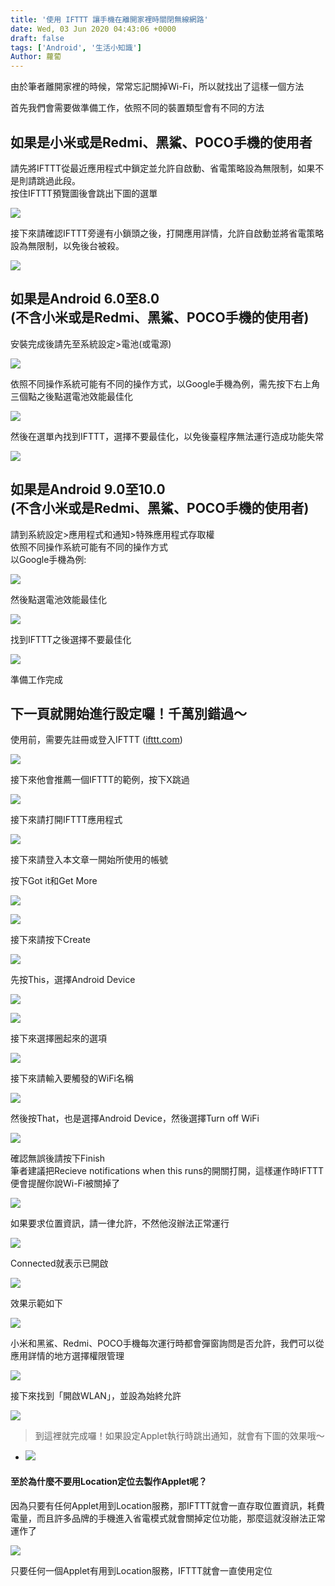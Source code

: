 ```yaml
---
title: '使用 IFTTT 讓手機在離開家裡時關閉無線網路'
date: Wed, 03 Jun 2020 04:43:06 +0000
draft: false
tags: ['Android', '生活小知識']
Author: 蘿蔔
---
```


由於筆者離開家裡的時候，常常忘記關掉Wi-Fi，所以就找出了這樣一個方法

首先我們會需要做準備工作，依照不同的裝置類型會有不同的方法

如果是小米或是Redmi、黑鯊、POCO手機的使用者
--------------------------

請先將IFTTT從最近應用程式中鎖定並允許自啟動、省電策略設為無限制，如果不是則請跳過此段。  
按住IFTTT預覽圖後會跳出下圖的選單

![](https://static.yiy.tw/media/blog/2020060303272613.jpg)

接下來請確認IFTTT旁邊有小鎖頭之後，打開應用詳情，允許自啟動並將省電策略設為無限制，以免後台被殺。

![](https://static.yiy.tw/media/blog/2020060303282266.jpg)

如果是Android 6.0至8.0  
(不含小米或是Redmi、黑鯊、POCO手機的使用者)
------------------------------------------------

安裝完成後請先至系統設定>電池(或電源)

![](https://static.yiy.tw/media/blog/2020/04/ifttt-forward-to-line-8.png)

依照不同操作系統可能有不同的操作方式，以Google手機為例，需先按下右上角三個點之後點選電池效能最佳化

![](https://static.yiy.tw/media/blog/2020/04/ifttt-forward-to-line-9.png)

然後在選單內找到IFTTT，選擇不要最佳化，以免後臺程序無法運行造成功能失常

![](https://static.yiy.tw/media/blog/2020/04/ifttt-forward-to-line-10.png)

如果是Android 9.0至10.0  
(不含小米或是Redmi、黑鯊、POCO手機的使用者)
-------------------------------------------------

請到系統設定>應用程式和通知>特殊應用程式存取權  
依照不同操作系統可能有不同的操作方式  
以Google手機為例:

![](https://static.yiy.tw/media/blog/2020/04/ifttt-forward-to-line-11.png)

然後點選電池效能最佳化

![](https://static.yiy.tw/media/blog/2020/04/ifttt-forward-to-line-12.png)

找到IFTTT之後選擇不要最佳化

![](https://static.yiy.tw/media/blog/2020/04/ifttt-forward-to-line-13.png)

準備工作完成

下一頁就開始進行設定囉！千萬別錯過～
------------------

使用前，需要先註冊或登入IFTTT ([ifttt.com](https://ifttt.com/))

![](https://static.yiy.tw/media/blog/2020/04/ifttt-forward-to-line-1.png)

接下來他會推薦一個IFTTT的範例，按下X跳過

![](https://static.yiy.tw/media/blog/2020/04/ifttt-forward-to-line-2.png)

接下來請打開IFTTT應用程式

![](https://static.yiy.tw/media/blog/2020/04/ifttt-forward-to-line-14.png)

接下來請登入本文章一開始所使用的帳號

按下Got it和Get More

![](https://static.yiy.tw/media/blog/2020/04/ifttt-forward-to-line-15.png)

![](https://static.yiy.tw/media/blog/2020/04/ifttt-forward-to-line-16.png)

接下來請按下Create

![](https://static.yiy.tw/media/blog/2020060303435439.png)

先按This，選擇Android Device

![](https://static.yiy.tw/media/blog/2020060303470354.jpg)

![](https://static.yiy.tw/media/blog/2020060303485738.png)

接下來選擇圈起來的選項

![](https://static.yiy.tw/media/blog/2020060303492575.png)

接下來請輸入要觸發的WiFi名稱

![](https://static.yiy.tw/media/blog/2020060314472031.jpg)

然後按That，也是選擇Android Device，然後選擇Turn off WiFi

![](https://static.yiy.tw/media/blog/2020060303512548.png)

確認無誤後請按下Finish  
筆者建議把Recieve notifications when this runs的開關打開，這樣運作時IFTTT便會提醒你說Wi-Fi被關掉了

![](https://static.yiy.tw/media/blog/2020060314480629.jpg)

如果要求位置資訊，請一律允許，不然他沒辦法正常運行

![](https://static.yiy.tw/media/blog/IMG_20200603_120458.jpg)

Connected就表示已開啟

![](https://static.yiy.tw/media/blog/2020060314505188.jpg)

效果示範如下

![](https://static.yiy.tw/media/blog/2020060314511293.gif)

小米和黑鯊、Redmi、POCO手機每次運行時都會彈窗詢問是否允許，我們可以從應用詳情的地方選擇權限管理

![](https://static.yiy.tw/media/blog/2020060314583324.jpg)

接下來找到「開啟WLAN」，並設為始終允許

![](https://static.yiy.tw/media/blog/2020060314593226.jpg)

> 到這裡就完成囉！如果設定Applet執行時跳出通知，就會有下圖的效果哦～

*   ![](https://static.yiy.tw/media/blog/2020061614302349.jpg)
    

#### 至於為什麼不要用Location定位去製作Applet呢？

因為只要有任何Applet用到Location服務，那IFTTT就會一直存取位置資訊，耗費電量，而且許多品牌的手機進入省電模式就會關掉定位功能，那麼這就沒辦法正常運作了

![](https://static.yiy.tw/media/blog/2020060307230142.jpg)

只要任何一個Applet有用到Location服務，IFTTT就會一直使用定位